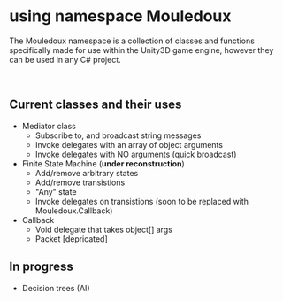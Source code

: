 # using namespace Mouledoux
The Mouledoux namespace is a collection of classes and functions specifically made for use within the Unity3D game engine, however they can be used in any C# project.

<br>

## Current classes and their uses
- Mediator class
  - Subscribe to, and broadcast string messages
  - Invoke delegates with an array of object arguments
  - Invoke delegates with NO arguments (quick broadcast)
- Finite State Machine (**under reconstruction**)
  - Add/remove arbitrary states
  - Add/remove transistions
  - "Any" state
  - Invoke delegates on transistions (soon to be replaced with Mouledoux.Callback)
- Callback
  - Void delegate that takes object[] args
  - Packet [depricated]

## In progress
- Decision trees (AI)
